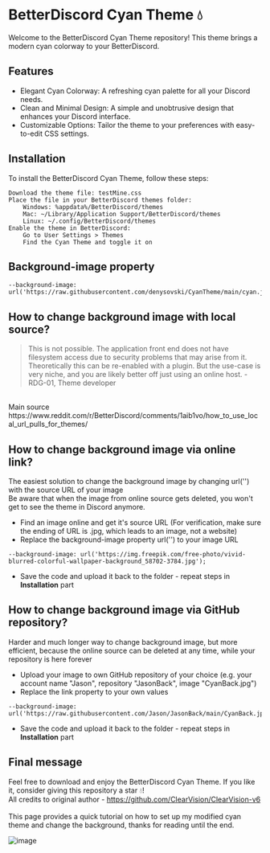 # BetterDiscord Cyan Theme 💧
Welcome to the BetterDiscord Cyan Theme repository! This theme brings a modern cyan colorway to your BetterDiscord.

## Features
- Elegant Cyan Colorway: A refreshing cyan palette for all your Discord needs.
- Clean and Minimal Design: A simple and unobtrusive design that enhances your Discord interface.
- Customizable Options: Tailor the theme to your preferences with easy-to-edit CSS settings.

## Installation
To install the BetterDiscord Cyan Theme, follow these steps:<br>

    Download the theme file: testMine.css
    Place the file in your BetterDiscord themes folder:
        Windows: %appdata%/BetterDiscord/themes
        Mac: ~/Library/Application Support/BetterDiscord/themes
        Linux: ~/.config/BetterDiscord/themes
    Enable the theme in BetterDiscord:
        Go to User Settings > Themes
        Find the Cyan Theme and toggle it on

## Background-image property

```
--background-image: url('https://raw.githubusercontent.com/denysovski/CyanTheme/main/cyan.jpg');
```

## How to change background image with local source?
> This is not possible. The application front end does not have filesystem access due to security problems that may arise from it. Theoretically this can be re-enabled with a plugin. But the use-case is very niche, and you are likely better off just using an online host. - RDG-01, Theme developer
</br>
Main source https://www.reddit.com/r/BetterDiscord/comments/1aib1vo/how_to_use_local_url_pulls_for_themes/

## How to change background image via online link?
The easiest solution to change the background image by changing url('') with the source URL of your image</br>
Be aware that when the image from online source gets deleted, you won't get to see the theme in Discord anymore.

- Find an image online and get it's source URL (For verification, make sure the ending of URL is .jpg, which leads to an image, not a website)
- Replace the background-image property url('') to your image URL

```
--background-image: url('https://img.freepik.com/free-photo/vivid-blurred-colorful-wallpaper-background_58702-3784.jpg');
```

- Save the code and upload it back to the folder - repeat steps in **Installation** part

## How to change background image via GitHub repository?
Harder and much longer way to change background image, but more efficient, because the online source can be deleted at any time, while your repository is here forever

- Upload your image to own GitHub repository of your choice (e.g. your account name "Jason", repository "JasonBack", image "CyanBack.jpg")
- Replace the link property to your own values

```
--background-image: url('https://raw.githubusercontent.com/Jason/JasonBack/main/CyanBack.jpg');
```

- Save the code and upload it back to the folder - repeat steps in **Installation** part

## Final message
Feel free to download and enjoy the BetterDiscord Cyan Theme. If you like it, consider giving this repository a star 💧!
</br>
All credits to original author - https://github.com/ClearVision/ClearVision-v6
</br>
</br>
This page provides a quick tutorial on how to set up my modified cyan theme and change the background, thanks for reading until the end.

![image](https://github.com/user-attachments/assets/7b1a01a6-84d7-4051-8c88-a0091d2585f0)
